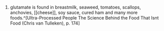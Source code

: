 1. glutamate is found in breastmilk, seaweed, tomatoes, scallops, anchovies, [[cheese]], soy sauce, cured ham and many more foods.^[Ultra-Processed People The Science Behind the Food That Isnt Food (Chris van Tulleken), p. 174]